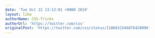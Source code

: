 ```yaml
---
date: 'Tue Oct 22 13:13:01 +0000 2019'
layout: like
authorName: CSS-Tricks
authorUrl: 'https://twitter.com/css'
originalPost: 'https://twitter.com/css/status/1186631546876420096'
---
```

